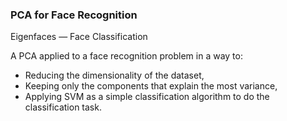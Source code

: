 ### PCA for Face Recognition
Eigenfaces — Face Classification 

A PCA applied to a face recognition problem in a way to:

- Reducing the dimensionality of the dataset,
- Keeping only the components that explain the most variance,
- Applying SVM as a simple classification algorithm to do the classification task.
